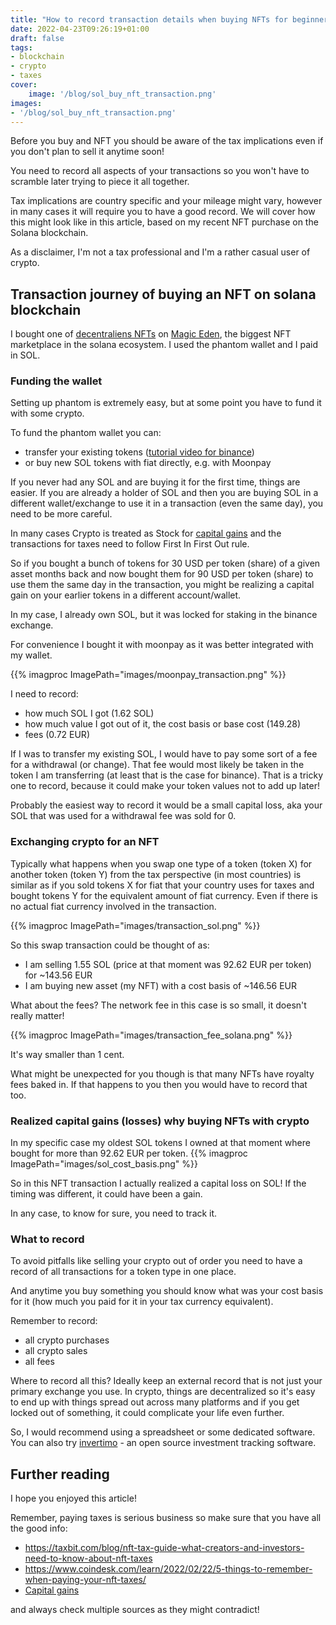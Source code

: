 ```yaml
---
title: "How to record transaction details when buying NFTs for beginners - solana example"
date: 2022-04-23T09:26:19+01:00
draft: false
tags:
- blockchain
- crypto
- taxes
cover:
    image: '/blog/sol_buy_nft_transaction.png'
images:
- '/blog/sol_buy_nft_transaction.png'
---
```


Before you buy and NFT you should be aware of the tax implications even if you don't plan to sell it anytime soon!

You need to record all aspects of your transactions so you won't have to scramble later trying to piece it all together.

Tax implications are country specific and your mileage might vary, however in many cases it will require you to have a good record. We will cover how this might look like in this article, based on my recent NFT purchase on the Solana blockchain.

As a disclaimer, I'm not a tax professional and I'm a rather casual user of crypto.

## Transaction journey of buying an NFT on solana blockchain

I bought one of [decentraliens NFTs](https://www.magiceden.io/marketplace/decentraliens) on [Magic Eden](https://www.magiceden.io/), the biggest NFT marketplace in the solana ecosystem. I used the phantom wallet and I paid in SOL.

### Funding the wallet

Setting up phantom is extremely easy, but at some point you have to fund it with some crypto.

To fund the phantom wallet you can:

* transfer your existing tokens ([tutorial video for binance](https://www.youtube.com/watch?v=Kc5TsiGjuKQ))
* or buy new SOL tokens with fiat directly, e.g. with Moonpay

If you never had any SOL and are buying it for the first time, things are easier. If you are already a holder of SOL
and then you are buying SOL in a different wallet/exchange to use it in a transaction (even the same day), you need to be more careful.

In many cases Crypto is treated as Stock for [capital gains](https://www.investopedia.com/terms/c/capital_gains_tax.asp) and the transactions for taxes need to follow First In First Out rule.

So if you bought a bunch of tokens for 30 USD per token (share) of a given asset months back and now bought them for 90 USD per token (share) to use them the same day in the transaction, you might be realizing a capital gain on your earlier tokens in a different account/wallet.

In my case, I already own SOL, but it was locked for staking in the binance exchange.

For convenience I bought it with moonpay as it was better integrated with my wallet.

{{% imagproc ImagePath="images/moonpay_transaction.png" %}}

I need to record:
* how much SOL I got (1.62 SOL)
* how much value I got out of it, the cost basis or base cost (149.28)
* fees (0.72 EUR)

If I was to transfer my existing SOL, I would have to pay some sort of a fee for a withdrawal (or change).
That fee would most likely be taken in the token I am transferring (at least that is the case for binance).
That is a tricky one to record, because it could make your token values not to add up later!

Probably the easiest way to record it would be a small capital loss, aka your SOL that was used for a withdrawal fee was sold for 0.

### Exchanging crypto for an NFT

Typically what happens when you swap one type of a token (token X) for another token (token Y) from the tax perspective (in most countries) is similar as if you sold tokens X for fiat that your country uses for taxes and bought tokens Y for the equivalent amount of fiat currency. Even if there is no actual fiat currency involved in the transaction.

{{% imagproc ImagePath="images/transaction_sol.png" %}}

So this swap transaction could be thought of as:
* I am selling 1.55 SOL (price at that moment was 92.62 EUR per token) for ~143.56 EUR
* I am buying new asset (my NFT) with a cost basis of ~146.56 EUR

What about the fees? The network fee in this case is so small, it doesn't really matter!

{{% imagproc ImagePath="images/transaction_fee_solana.png" %}}

It's way smaller than 1 cent.

What might be unexpected for you though is that many NFTs have royalty fees baked in.
If that happens to you then you would have to record that too.

### Realized capital gains (losses) why buying NFTs with crypto

In my specific case my oldest SOL tokens I owned at that moment where bought for more than 92.62 EUR per token.
{{% imagproc ImagePath="images/sol_cost_basis.png" %}}

So in this NFT transaction I actually realized a capital loss on SOL! If the timing was different, it could have been a gain.

In any case, to know for sure, you need to track it.

### What to record

To avoid pitfalls like selling your crypto out of order you need to have a record of all transactions for a token type in one
place.

And anytime you buy something you should know what was your cost basis for it (how much you paid for it in your tax currency equivalent).

Remember to record:

* all crypto purchases
* all crypto sales
* all fees

Where to record all this? Ideally keep an external record that is not just your primary exchange you use. In crypto, things are decentralized so it's easy to end up with things spread out across many platforms and if you get locked out of something, it could complicate your life even further.

So, I would recommend using a spreadsheet or some dedicated software. You can also try [invertimo](https://invertimo.com/) - an open source investment tracking software.


## Further reading

I hope you enjoyed this article!

Remember, paying taxes is serious business so make sure that you have all the good info:

- https://taxbit.com/blog/nft-tax-guide-what-creators-and-investors-need-to-know-about-nft-taxes
- https://www.coindesk.com/learn/2022/02/22/5-things-to-remember-when-paying-your-nft-taxes/
- [Capital gains](https://www.investopedia.com/terms/c/capital_gains_tax.asp)

and always check multiple sources as they might contradict!